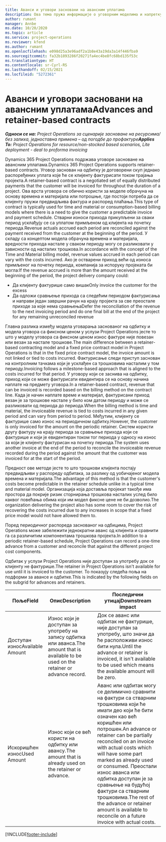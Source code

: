 ```yaml
---
title: Аванси и уговори засновани на авансним уплатама
description: Ова тема пружа информације о уговорним моделима и напретку заснованим на одбитку у услузи Project Operations.
author: rumant
manager: Annbe
ms.date: 10/20/2020
ms.topic: article
ms.service: project-operations
ms.reviewer: kfend
ms.author: rumant
ms.openlocfilehash: e098d25a3e96adf2a1b8e43a19da3a14f446fba9
ms.sourcegitcommit: fa32b1893286f20271fa4ec4be8fc68bd135f53c
ms.translationtype: HT
ms.contentlocale: sr-Cyrl-RS
ms.lasthandoff: 02/15/2021
ms.locfileid: "5272361"
---
```

# <a name="advances-and-retainer-based-contracts"></a><span data-ttu-id="cb2e7-103">Аванси и уговори засновани на авансним уплатама</span><span class="sxs-lookup"><span data-stu-id="cb2e7-103">Advances and retainer-based contracts</span></span>


<span data-ttu-id="cb2e7-104">_**Односи се на:** Project Operations за сценарије засноване на ресурсима/без залиха, једноставна примена – од погодбе до профактуре_</span><span class="sxs-lookup"><span data-stu-id="cb2e7-104">_**Applies To:** Project Operations for resource/non-stocked based scenarios, Lite deployment - deal to proforma invoicing_</span></span>

<span data-ttu-id="cb2e7-105">Dynamics 365 Project Operations подржава уговоре засноване на авансним уплатама.</span><span class="sxs-lookup"><span data-stu-id="cb2e7-105">Dynamics 365 Project Operations supports retainer-based contracts.</span></span> <span data-ttu-id="cb2e7-106">Уговор заснован на одбитку је договорени скуп једнако распоређених уплата које ће се клијенту фактурисати током трајања пројекта.</span><span class="sxs-lookup"><span data-stu-id="cb2e7-106">A retainer-based contract is a negotiated set of equally distributed payments that the customer will be invoiced for throughout the duration of a project.</span></span> <span data-ttu-id="cb2e7-107">Ова врста уговора се обично користи за моделе обрачуна на основу времена и материјала или потрошње, где постоји потреба да се клијенту пружи предвидљива фактура и распоред плаћања.</span><span class="sxs-lookup"><span data-stu-id="cb2e7-107">This type of contract is typically used for time and material or consumption-based billing models where there is a need to give the customer a predictable invoice and payment schedule.</span></span> <span data-ttu-id="cb2e7-108">Стварни износи прихода прикупљени за сваки период усклађују се са уплатом примљеном од клијента на почетку периода.</span><span class="sxs-lookup"><span data-stu-id="cb2e7-108">Revenue actuals accrued each period are reconciled against the payment received from the customer at the beginning of the period.</span></span> <span data-ttu-id="cb2e7-109">У складу са концептом модела обрачуна времена и материјала, вредности прихода настале у сваком периоду могу се разликовати у зависности од насталих трошкова.</span><span class="sxs-lookup"><span data-stu-id="cb2e7-109">In accordance with the concept of the Time and Material billing model, revenue values accrued in each period can vary with the costs incurred.</span></span> <span data-ttu-id="cb2e7-110">Ако је остварени приход већи од износа примљеног на почетку периода, компанија за испоруку пројеката би могла:</span><span class="sxs-lookup"><span data-stu-id="cb2e7-110">If the revenue accrued is more than the amount received at the beginning of the period, the project delivery company could:</span></span>

- <span data-ttu-id="cb2e7-111">Да клијенту фактурише само вишак</span><span class="sxs-lookup"><span data-stu-id="cb2e7-111">Only invoice the customer for the excess</span></span> 
- <span data-ttu-id="cb2e7-112">Да одложи сравњење прихода са следећим периодом фактурисања и направи један завршни рачун на крају пројекта за све преостале приходе за које нема сравњења</span><span class="sxs-lookup"><span data-stu-id="cb2e7-112">Defer the reconciliation of the revenue to the next invoicing period and do one final bill at the end of the project for any remaining unreconciled revenue</span></span>

<span data-ttu-id="cb2e7-113">Главна разлика између модела уговарања заснованог на одбитку и модела уговора са фиксном ценом у услузи Project Operations јесте то што у моделу уговора са фиксном ценом износ фактуре није повезан или везан за настале трошкове.</span><span class="sxs-lookup"><span data-stu-id="cb2e7-113">The main difference between a retainer-based contracting model and a fixed price contract model in Project Operations is that in the fixed price contract model, the invoice amount is not linked or tied to costs incurred.</span></span> <span data-ttu-id="cb2e7-114">Фактурисање следи приступ заснован на контролним тачкама који је усклађен са трошковима насталим у том периоду.</span><span class="sxs-lookup"><span data-stu-id="cb2e7-114">Invoicing follows a milestone-based approach that is aligned to the costs incurred for that period.</span></span> <span data-ttu-id="cb2e7-115">У уговору који се заснива на одбитку, приход који се може фактурисати евидентира се на основу начина наплате на предмету уговора.</span><span class="sxs-lookup"><span data-stu-id="cb2e7-115">In a retainer-based contract, revenue that can be invoiced is recorded based on the billing method on the contract line.</span></span> <span data-ttu-id="cb2e7-116">Када је начин наплате време и материјал, фактурисани приход везан је за трошкове настале у било ком датом периоду и може се разликовати од периода до периода.</span><span class="sxs-lookup"><span data-stu-id="cb2e7-116">When the billing method is time and material, the invoiceable revenue is tied to costs incurred in any given period and can vary from period to period.</span></span> <span data-ttu-id="cb2e7-117">Међутим, клијенту се фактурише само износ на периодичном одбитку.</span><span class="sxs-lookup"><span data-stu-id="cb2e7-117">However, the customer is only invoiced for the amount on the periodic retainer.</span></span> <span data-ttu-id="cb2e7-118">Систем користи другу фактуру на крају периода за сравњење прихода који се фактурише и који је евидентиран током тог периода у односу на износ за који је клијенту фактурисан на почетку периода.</span><span class="sxs-lookup"><span data-stu-id="cb2e7-118">The system uses another invoice at the end of the period to reconcile the invoiceable revenue recorded during the period against the amount that the customer was invoiced for at the start of the period.</span></span>

<span data-ttu-id="cb2e7-119">Предност ове методе јесте то што трошкови клијента постају предвидљиви у распореду одбитака, за разлику од уобичајеног модела времена и материјала.</span><span class="sxs-lookup"><span data-stu-id="cb2e7-119">The advantage of this method is that the customer's costs become predictable in the retainer schedule unlike in a typical time and material model.</span></span> <span data-ttu-id="cb2e7-120">Организација која доставља пројекат такође има простора да покрије ризик сторнирања трошкова насталих услед било каквог повећања обима који им модел фиксне цене не би дозволио.</span><span class="sxs-lookup"><span data-stu-id="cb2e7-120">The organization delivering the project also has some room to cover the risk of recovering the costs incurred due to any increases in scope that a fixed price model would not have allowed them to.</span></span>

<span data-ttu-id="cb2e7-121">Поред периодичног распореда заснованог на одбицима, Project Operations може забележити једнократни аванс од клијента и сравнити га са различитим компонентама трошкова пројекта.</span><span class="sxs-lookup"><span data-stu-id="cb2e7-121">In addition to a periodic retainer-based schedule, Project Operations can record a one-time advance from a customer and reconcile that against the different project cost components.</span></span>

<span data-ttu-id="cb2e7-122">Одбитак у услузи Project Operations није доступан за употребу док се клијенту не фактурише.</span><span class="sxs-lookup"><span data-stu-id="cb2e7-122">The retainer in Project Operations isn't available for use until it is invoiced to the customer.</span></span> <span data-ttu-id="cb2e7-123">То показују следећа поља на подформи за авансе и одбитке.</span><span class="sxs-lookup"><span data-stu-id="cb2e7-123">This is indicated by the following fields on the subgrid for advances and retainers.</span></span>

| <span data-ttu-id="cb2e7-124">Поље</span><span class="sxs-lookup"><span data-stu-id="cb2e7-124">Field</span></span> | <span data-ttu-id="cb2e7-125">Опис</span><span class="sxs-lookup"><span data-stu-id="cb2e7-125">Description</span></span> | <span data-ttu-id="cb2e7-126">Последични утицај</span><span class="sxs-lookup"><span data-stu-id="cb2e7-126">Downstream impact</span></span> |
| --- | --- | --- |
| <span data-ttu-id="cb2e7-127">Доступан износ</span><span class="sxs-lookup"><span data-stu-id="cb2e7-127">Available Amount</span></span> | <span data-ttu-id="cb2e7-128">Износ који је доступан за употребу на запису одбитка или аванса.</span><span class="sxs-lookup"><span data-stu-id="cb2e7-128">The amount that is available to be used on the retainer or advance record.</span></span> | <span data-ttu-id="cb2e7-129">Док се аванс или одбитак не фактурише, није доступан за употребу, што значи да ће расположиви износ бити нула.</span><span class="sxs-lookup"><span data-stu-id="cb2e7-129">Until the advance or retainer is invoiced, it isn't available to be used which means the available amount will be zero.</span></span> |
| <span data-ttu-id="cb2e7-130">Искоришћен износ</span><span class="sxs-lookup"><span data-stu-id="cb2e7-130">Used Amount</span></span> | <span data-ttu-id="cb2e7-131">Износ који се већ користи на одбитку или авансу.</span><span class="sxs-lookup"><span data-stu-id="cb2e7-131">The amount that is already used on the retainer or advance.</span></span> | <span data-ttu-id="cb2e7-132">Аванс или одбитак могу се делимично сравнити на фактури са стварним трошковима који ће имати део који ће бити означен као већ коришћен или потрошен.</span><span class="sxs-lookup"><span data-stu-id="cb2e7-132">An advance or retainer can be partially reconciled on an invoice with actual costs which will have some part marked as already used or consumed.</span></span> <span data-ttu-id="cb2e7-133">Преостали износ аванса или одбитка доступан је за сравњење на будућој фактури са стварним трошковима.</span><span class="sxs-lookup"><span data-stu-id="cb2e7-133">The rest of the advance or retainer amount is available to reconcile on a future invoice with actual costs.</span></span> |


[!INCLUDE[footer-include](../../includes/footer-banner.md)]
